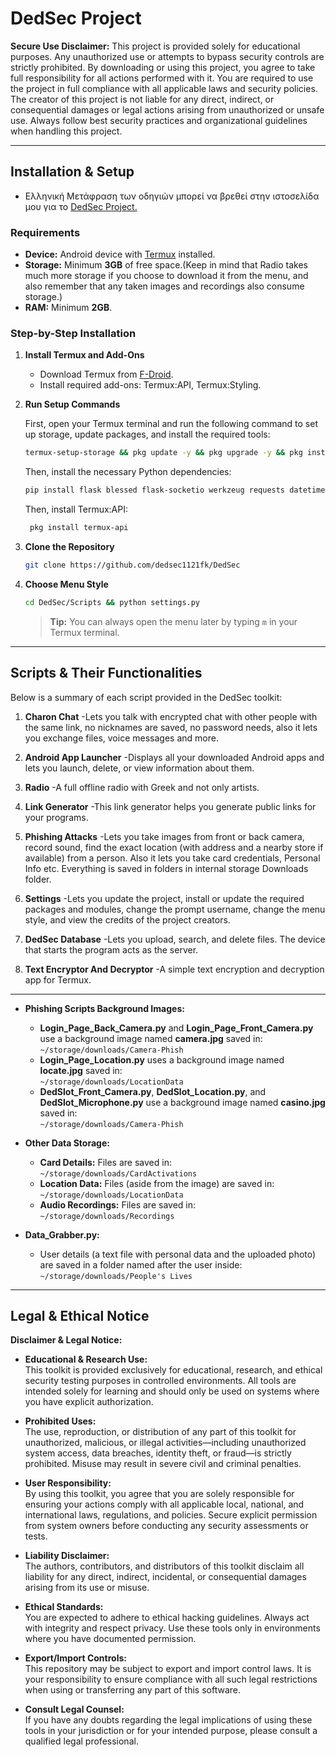 # DedSec Project

**Secure Use Disclaimer:**
This project is provided solely for educational purposes. Any unauthorized use or attempts to bypass security controls are strictly prohibited. By downloading or using this project, you agree to take full responsibility for all actions performed with it. You are required to use the project in full compliance with all applicable laws and security policies. The creator of this project is not liable for any direct, indirect, or consequential damages or legal actions arising from unauthorized or unsafe use. Always follow best security practices and organizational guidelines when handling this project.

---

## Installation & Setup

- Ελληνική Μετάφραση των οδηγιών μπορεί να βρεθεί στην ιστοσελίδα μου για το [DedSec Project.](https://www.ded-sec.space)

### Requirements
- **Device:** Android device with [Termux](https://f-droid.org/) installed.
- **Storage:** Minimum **3GB** of free space.(Keep in mind that Radio takes much more storage if you choose to download it from the menu, and also remember that any taken images and recordings also consume storage.)
- **RAM:** Minimum **2GB**.

### Step-by-Step Installation

1. **Install Termux and Add-Ons**
   - Download Termux from [F-Droid](https://f-droid.org/).
   - Install required add-ons: Termux:API, Termux:Styling.

2. **Run Setup Commands**

   First, open your Termux terminal and run the following command to set up storage, update packages, and install the required tools:

   ```bash
   termux-setup-storage && pkg update -y && pkg upgrade -y && pkg install python git fzf nodejs openssh nano jq wget unzip curl proot openssl aapt rust cloudflared
   ```

   Then, install the necessary Python dependencies:

   ```bash
   pip install flask blessed flask-socketio werkzeug requests datetime geopy pydub pycryptodome mutagen rust cryptography
   ```
   
   Then, install Termux:API:

   ```bash
    pkg install termux-api
   ```

3. **Clone the Repository**
   ```bash
   git clone https://github.com/dedsec1121fk/DedSec
   ```

4. **Choose Menu Style**
   ```bash
   cd DedSec/Scripts && python settings.py
   ```
   > **Tip:** You can always open the menu later by typing `m` in your Termux terminal.

---

## Scripts & Their Functionalities

Below is a summary of each script provided in the DedSec toolkit:

1. **Charon Chat**
  -Lets you talk with encrypted chat with other people with the same link,  no nicknames are saved, no password needs, also it lets you exchange files, voice messages and more.

2. **Android App Launcher**
  -Displays all your downloaded Android apps and lets you launch, delete, or view information about them.

3. **Radio**
  -A full offline radio with Greek and not only artists.

4. **Link Generator**
  -This link generator helps you generate public links for your programs.

5. **Phishing Attacks**
  -Lets you take images from front or back camera, record sound, find the exact location (with address and a nearby store if available) from a person. Also it lets you take card credentials, Personal Info etc. Everything is saved in folders in internal storage Downloads folder.

6. **Settings**
  -Lets you update the project, install or update the required packages and modules, change the prompt username, change the menu style, and view the credits of the project creators.

7. **DedSec Database**
  -Lets you upload, search, and delete files. The device that starts the program acts as the server.

8. **Text Encryptor And Decryptor**
  -A simple text encryption and decryption app for Termux.

---

- **Phishing Scripts Background Images:**
  - **Login_Page_Back_Camera.py** and **Login_Page_Front_Camera.py** use a background image named **camera.jpg** saved in:  
    `~/storage/downloads/Camera-Phish`
  - **Login_Page_Location.py** uses a background image named **locate.jpg** saved in:  
    `~/storage/downloads/LocationData`
  - **DedSlot_Front_Camera.py**, **DedSlot_Location.py**, and **DedSlot_Microphone.py** use a background image named **casino.jpg** saved in:  
    `~/storage/downloads/Camera-Phish`

- **Other Data Storage:**
  - **Card Details:** Files are saved in:  
    `~/storage/downloads/CardActivations`
  - **Location Data:** Files (aside from the image) are saved in:  
    `~/storage/downloads/LocationData`
  - **Audio Recordings:** Files are saved in:  
    `~/storage/downloads/Recordings`
- **Data_Grabber.py:**
  - User details (a text file with personal data and the uploaded photo) are saved in a folder named after the user inside:  
    `~/storage/downloads/People's Lives`

---

## Legal & Ethical Notice

**Disclaimer & Legal Notice:**

- **Educational & Research Use:**  
  This toolkit is provided exclusively for educational, research, and ethical security testing purposes in controlled environments. All tools are intended solely for learning and should only be used on systems where you have explicit authorization.

- **Prohibited Uses:**  
  The use, reproduction, or distribution of any part of this toolkit for unauthorized, malicious, or illegal activities—including unauthorized system access, data breaches, identity theft, or fraud—is strictly prohibited. Misuse may result in severe civil and criminal penalties.

- **User Responsibility:**  
  By using this toolkit, you agree that you are solely responsible for ensuring your actions comply with all applicable local, national, and international laws, regulations, and policies. Secure explicit permission from system owners before conducting any security assessments or tests.

- **Liability Disclaimer:**  
  The authors, contributors, and distributors of this toolkit disclaim all liability for any direct, indirect, incidental, or consequential damages arising from its use or misuse.

- **Ethical Standards:**  
  You are expected to adhere to ethical hacking guidelines. Always act with integrity and respect privacy. Use these tools only in environments where you have documented permission.

- **Export/Import Controls:**  
  This repository may be subject to export and import control laws. It is your responsibility to ensure compliance with all such legal restrictions when using or transferring any part of this software.

- **Consult Legal Counsel:**  
  If you have any doubts regarding the legal implications of using these tools in your jurisdiction or for your intended purpose, please consult a qualified legal professional.